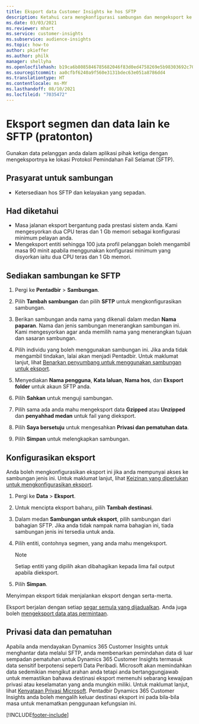 ```yaml
---
title: Eksport data Customer Insights ke hos SFTP
description: Ketahui cara mengkonfigurasi sambungan dan mengeksport ke lokasi SFTP.
ms.date: 03/03/2021
ms.reviewer: mhart
ms.service: customer-insights
ms.subservice: audience-insights
ms.topic: how-to
author: pkieffer
ms.author: philk
manager: shellyha
ms.openlocfilehash: b19ca6b8085846785682046f83d0ed4758269e5b98303692c703d995407ca7dd
ms.sourcegitcommit: aa0cfbf6240a9f560e3131bdec63e051a8786dd4
ms.translationtype: HT
ms.contentlocale: ms-MY
ms.lasthandoff: 08/10/2021
ms.locfileid: "7035472"
---
```

# <a name="export-segments-and-other-data-to-sftp-preview"></a>Eksport segmen dan data lain ke SFTP (pratonton)

Gunakan data pelanggan anda dalam aplikasi pihak ketiga dengan mengeksportnya ke lokasi Protokol Pemindahan Fail Selamat (SFTP).

## <a name="prerequisites-for-connection"></a>Prasyarat untuk sambungan

- Ketersediaan hos SFTP dan kelayakan yang sepadan.

## <a name="known-limitations"></a>Had diketahui

- Masa jalanan eksport bergantung pada prestasi sistem anda. Kami mengesyorkan dua CPU teras dan 1 Gb memori sebagai konfigurasi minimum pelayan anda. 
- Mengeksport entiti sehingga 100 juta profil pelanggan boleh mengambil masa 90 minit apabila menggunakan konfigurasi minimum yang disyorkan iaitu dua CPU teras dan 1 Gb memori. 

## <a name="set-up-connection-to-sftp"></a>Sediakan sambungan ke SFTP

1. Pergi ke **Pentadbir** > **Sambungan**.

1. Pilih **Tambah sambungan** dan pilih **SFTP** untuk mengkonfigurasikan sambungan.

1. Berikan sambungan anda nama yang dikenali dalam medan **Nama paparan**. Nama dan jenis sambungan menerangkan sambungan ini. Kami mengesyorkan agar anda memilih nama yang menerangkan tujuan dan sasaran sambungan.

1. Pilih individu yang boleh menggunakan sambungan ini. Jika anda tidak mengambil tindakan, lalai akan menjadi Pentadbir. Untuk maklumat lanjut, lihat [Benarkan penyumbang untuk menggunakan sambungan untuk eksport](connections.md#allow-contributors-to-use-a-connection-for-exports).

1. Menyediakan **Nama pengguna**, **Kata laluan**, **Nama hos**, dan **Eksport folder** untuk akaun SFTP anda.

1. Pilih **Sahkan** untuk menguji sambungan.

1. Pilih sama ada anda mahu mengeksport data **Gzipped** atau **Unzipped** dan **penyahhad medan** untuk fail yang dieksport.

1. Pilih **Saya bersetuju** untuk mengesahkan **Privasi dan pematuhan data**.

1. Pilih **Simpan** untuk melengkapkan sambungan.

## <a name="configure-an-export"></a>Konfigurasikan eksport

Anda boleh mengkonfigurasikan eksport ini jika anda mempunyai akses ke sambungan jenis ini. Untuk maklumat lanjut, lihat [Keizinan yang diperlukan untuk mengkonfigurasikan eksport](export-destinations.md#set-up-a-new-export).

1. Pergi ke **Data** > **Eksport**.

1. Untuk mencipta eksport baharu, pilih **Tambah destinasi**.

1. Dalam medan **Sambungan untuk eksport**, pilih sambungan dari bahagian SFTP. Jika anda tidak nampak nama bahagian ini, tiada sambungan jenis ini tersedia untuk anda.

1. Pilih entiti, contohnya segmen, yang anda mahu mengeksport.

   > [!NOTE]
   > Setiap entiti yang dipilih akan dibahagikan kepada lima fail output apabila dieksport. 

1. Pilih **Simpan**.

Menyimpan eksport tidak menjalankan eksport dengan serta-merta.

Eksport berjalan dengan setiap [segar semula yang dijadualkan](system.md#schedule-tab). Anda juga boleh [mengeksport data atas permintaan](export-destinations.md#run-exports-on-demand). 

## <a name="data-privacy-and-compliance"></a>Privasi data dan pematuhan

Apabila anda mendayakan Dynamics 365 Customer Insights untuk menghantar data melalui SFTP, anda membenarkan pemindahan data di luar sempadan pematuhan untuk Dynamics 365 Customer Insights termasuk data sensitif berpotensi seperti Data Peribadi. Microsoft akan memindahkan data sedemikian mengikut arahan anda tetapi anda bertanggungjawab untuk memastikan bahawa destinasi eksport memenuhi sebarang kewajipan privasi atau keselamatan yang anda mungkin miliki. Untuk maklumat lanjut, lihat [Kenyataan Privasi Microsoft](https://go.microsoft.com/fwlink/?linkid=396732).
Pentadbir Dynamics 365 Customer Insights anda boleh mengalih keluar destinasi eksport ini pada bila-bila masa untuk menamatkan penggunaan kefungsian ini.

[!INCLUDE[footer-include](../includes/footer-banner.md)]
